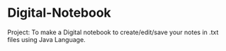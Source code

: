 # Digital-Notebook
Project: To make a Digital notebook to create/edit/save your notes in .txt files using Java Language.

